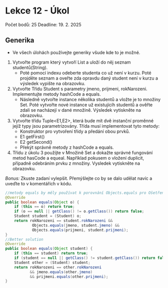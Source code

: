 # Lekce 12 - Úkol
Počet bodů: 25
Deadline: 19. 2. 2025
## Generika
- Ve všech úlohách používejte generiky všude kde to je možné.
1. Vytvořte program který vytvoří List a uloží do něj seznam studentů(String). 
    - Poté pomocí indexu odeberte studenta co už není v kurzu. Poté projděte seznam a oveřte zda opravdu daný student není v kurzu a výsledek vypište na obrazovku.
2. Vytvořte Třídu Student s parametry jmeno, prijmeni, rokNarozeni. Implementujte metody hashCode a equals. 
    - Následně vytvořte instance několika studentů a vložte je to množiny Set. Poté vytvořte nové instance už existujícíh studentů a ověřte zdali se nacházejí v dané množině. Výsledek vytiskněte na obrazovku.
3. Vytvořte třídu Tuple<E1,E2>, která bude mít dvě instanční proměnné jejíž typy jsou parametrizovány. Třída musí implementovat tyto metody: 
    - Konstruktor pro vytvoření třídy a předání obou prvků.
    - E1 getFirst()
    - E2 getSecond()
    - Překýt správně metody z hashCode a equals.
4. Třídu z úkolu 3 použíjte v Množině Set a dokažte správné fungování metod hasCode a equeal. Například pokusem o vložení duplicit, případně odebráním prvku z množiny. Vysledek vytiskněte na obrazovku.

*Bonus:* Zkuste zadaní vylepšit. Přemýšlejte co by se dalo udělat navíc a uveďte to v komentářích v kódu.
```java
//metody equals by měly používat k porovnání Objects.equals pro Ošetření null hodnot v metodě equals pomocí Objects.equals()
@Override
public boolean equals(Object o) {
    if (this == o) return true;
    if (o == null || getClass() != o.getClass()) return false;
    Student student = (Student) o;
    return rokNarozeni == student.rokNarozeni &&
            Objects.equals(jmeno, student.jmeno) &&
            Objects.equals(prijmeni, student.prijmeni);
}
//Better solution 
@Override
public boolean equals(Object student) {
    if (this == student) return true;
    if (student == null || getClass() != student.getClass()) return false;
    Student other = (Student) student;
    return rokNarozeni == other.rokNarozeni 
           && jmeno.equals(other.jmeno) 
           && prijmeni.equals(other.prijmeni);
}
```

